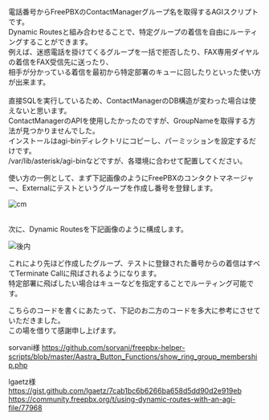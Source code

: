 電話番号からFreePBXのContactManagerグループ名を取得するAGIスクリプトです。<br/>
Dynamic Routesと組み合わせることで、特定グループの着信を自由にルーティングすることができます。<br/>
例えば、迷惑電話を掛けてくるグループを一括で拒否したり、FAX専用ダイヤルの着信をFAX受信先に送ったり、<br/>
相手が分かっている着信を最初から特定部署のキューに回したりといった使い方が出来ます。<br/>
<br/>
直接SQLを実行しているため、ContactManagerのDB構造が変わった場合は使えないと思います。<br/>
ContactManagerのAPIを使用したかったのですが、GroupNameを取得する方法が見つかりませんでした。<br/>
インストールはagi-binディレクトリにコピーし、パーミッションを設定するだけです。<br/>
/var/lib/asterisk/agi-binなどですが、各環境に合わせて配置してください。<br/>

使い方の一例として、まず下記画像のようにFreePBXのコンタクトマネージャー、Externalにテストというグループを作成し番号を登録します。

![cm](https://github.com/accept/getGroupByNumber-FreePBX/assets/421679/46d7b7b3-ce22-48e7-9819-e8b6db09cf9c)
<br/>
<br/>

次に、Dynamic Routesを下記画像のように構成します。

![後内](https://github.com/accept/getGroupByNumber-FreePBX/assets/421679/9329fc1b-ae88-44f9-8257-aa7ba6102549)

これにより先ほど作成したグループ、テストに登録された番号からの着信はすべてTerminate Callに飛ばされるようになります。<br/>
特定部署に飛ばしたい場合はキューなどを指定することでルーティング可能です。<br/>

こちらのコードを書くにあたって、下記のお二方のコードを多大に参考にさせていただきました。<br/>
この場を借りて感謝申し上げます。

sorvani様
https://github.com/sorvani/freepbx-helper-scripts/blob/master/Aastra_Button_Functions/show_ring_group_membership.php

lgaetz様
https://gist.github.com/lgaetz/7cab1bc6b6266ba658d5dd90d2e919eb
https://community.freepbx.org/t/using-dynamic-routes-with-an-agi-file/77968
